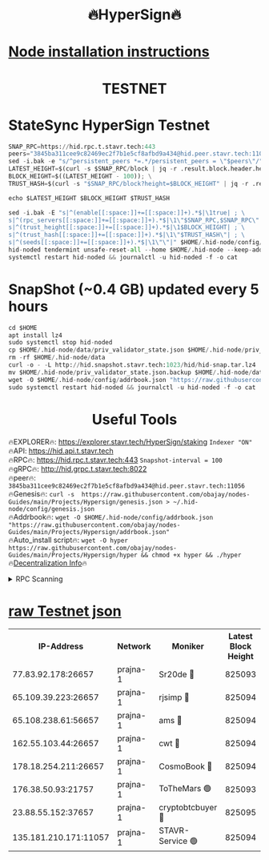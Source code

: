 <h1 align="center"> 🔥HyperSign🔥</h1>

[Node installation instructions](https://github.com/obajay/nodes-Guides/tree/main/Projects/Hypersign)
=

<h1 align="center"> TESTNET</h1>

# StateSync HyperSign Testnet
```python
SNAP_RPC=https://hid.rpc.t.stavr.tech:443
peers="3845ba311cee9c82469ec2f7b1e5cf8afbd9a434@hid.peer.stavr.tech:11056"
sed -i.bak -e "s/^persistent_peers *=.*/persistent_peers = \"$peers\"/" $HOME/.hid-node/config/config.toml
LATEST_HEIGHT=$(curl -s $SNAP_RPC/block | jq -r .result.block.header.height); \
BLOCK_HEIGHT=$((LATEST_HEIGHT - 100)); \
TRUST_HASH=$(curl -s "$SNAP_RPC/block?height=$BLOCK_HEIGHT" | jq -r .result.block_id.hash)

echo $LATEST_HEIGHT $BLOCK_HEIGHT $TRUST_HASH

sed -i.bak -E "s|^(enable[[:space:]]+=[[:space:]]+).*$|\1true| ; \
s|^(rpc_servers[[:space:]]+=[[:space:]]+).*$|\1\"$SNAP_RPC,$SNAP_RPC\"| ; \
s|^(trust_height[[:space:]]+=[[:space:]]+).*$|\1$BLOCK_HEIGHT| ; \
s|^(trust_hash[[:space:]]+=[[:space:]]+).*$|\1\"$TRUST_HASH\"| ; \
s|^(seeds[[:space:]]+=[[:space:]]+).*$|\1\"\"|" $HOME/.hid-node/config/config.toml
hid-noded tendermint unsafe-reset-all --home $HOME/.hid-node --keep-addr-book
systemctl restart hid-noded && journalctl -u hid-noded -f -o cat
```
# SnapShot (~0.4 GB) updated every 5 hours
```python
cd $HOME
apt install lz4
sudo systemctl stop hid-noded
cp $HOME/.hid-node/data/priv_validator_state.json $HOME/.hid-node/priv_validator_state.json.backup
rm -rf $HOME/.hid-node/data
curl -o - -L http://hid.snapshot.stavr.tech:1023/hid/hid-snap.tar.lz4 | lz4 -c -d - | tar -x -C $HOME/.hid-node --strip-components 2
mv $HOME/.hid-node/priv_validator_state.json.backup $HOME/.hid-node/data/priv_validator_state.json
wget -O $HOME/.hid-node/config/addrbook.json "https://raw.githubusercontent.com/obajay/nodes-Guides/main/Projects/Hypersign/addrbook.json"
sudo systemctl restart hid-noded && journalctl -u hid-noded -f -o cat
```

 <h1 align="center"> Useful Tools</h1>

🔥EXPLORER🔥:      https://explorer.stavr.tech/HyperSign/staking        `Indexer "ON"` \
🔥API:             https://hid.api.t.stavr.tech \
🔥RPC🔥:           https://hid.rpc.t.stavr.tech:443              `Snapshot-interval = 100` \
🔥gRPC🔥:          http://hid.grpc.t.stavr.tech:8022 \
🔥peer🔥:          `3845ba311cee9c82469ec2f7b1e5cf8afbd9a434@hid.peer.stavr.tech:11056` \
🔥Genesis🔥:     ```curl -s  https://raw.githubusercontent.com/obajay/nodes-Guides/main/Projects/Hypersign/genesis.json > ~/.hid-node/config/genesis.json``` \
🔥Addrbook🔥:    ```wget -O $HOME/.hid-node/config/addrbook.json "https://raw.githubusercontent.com/obajay/nodes-Guides/main/Projects/Hypersign/addrbook.json"``` \
🔥Auto_install script🔥: ```wget -O hyper https://raw.githubusercontent.com/obajay/nodes-Guides/main/Projects/Hypersign/hyper && chmod +x hyper && ./hyper``` \
🔥[Decentralization Info](https://github.com/obajay/StateSync-snapshots/tree/main/Projects/Hypersign/Decentralization)🔥

<details>
<summary>RPC Scanning</summary>

<h2 align="center"> We scan nodes in real time every 4 hours. And we provide the final result of RPC endpoints.
We cannot influence the operation of these nodes in any way. </h2>


```python
If Voting Power is higher than 0 --> then the Node is a validator of the network and may be subject to attack and be a potential threat to the chain.
```
```python
We marked such validators with a red symbol
```

</details>

[raw Testnet json](https://rpc-check.hypert.stavr.tech/hypert/rpc-hypert-result.json)
=

<table><tr><th>IP-Address</th><th>Network</th><th>Moniker</th><th>Latest Block Height</th><th>Earliest Block Height</th><th>Catching Up</th><th>Tx Index</th><th>Voting Power</th><th>Scan Time</th></tr><tr><td>77.83.92.178:26657</td><td>prajna-1</td><td>Sr20de 🔴</td><td>825093</td><td>1</td><td>False</td><td>on</td><td>1080256</td><td>2024-02-12T12:01:35.687781403UTC</td></tr><tr><td>65.109.39.223:26657</td><td>prajna-1</td><td>rjsimp 🔴</td><td>825094</td><td>1</td><td>False</td><td>on</td><td>1178501</td><td>2024-02-12T12:01:38.952998860UTC</td></tr><tr><td>65.108.238.61:56657</td><td>prajna-1</td><td>ams 🔴</td><td>825094</td><td>1</td><td>False</td><td>on</td><td>1217265</td><td>2024-02-12T12:01:43.765342468UTC</td></tr><tr><td>162.55.103.44:26657</td><td>prajna-1</td><td>cwt 🔴</td><td>825094</td><td>1</td><td>False</td><td>on</td><td>989833</td><td>2024-02-12T12:01:44.349581466UTC</td></tr><tr><td>178.18.254.211:26657</td><td>prajna-1</td><td>CosmoBook 🔴</td><td>825094</td><td>108201</td><td>False</td><td>on</td><td>990495</td><td>2024-02-12T12:01:43.425356050UTC</td></tr><tr><td>176.38.50.93:21757</td><td>prajna-1</td><td>ToTheMars 🟢</td><td>825093</td><td>635201</td><td>False</td><td>on</td><td>0</td><td>2024-02-12T12:01:36.577002227UTC</td></tr><tr><td>23.88.55.152:37657</td><td>prajna-1</td><td>cryptobtcbuyer 🔴</td><td>825095</td><td>725094</td><td>False</td><td>on</td><td>1203104</td><td>2024-02-12T12:01:44.658675342UTC</td></tr><tr><td>135.181.210.171:11057</td><td>prajna-1</td><td>STAVR-Service 🟢</td><td>825094</td><td>823201</td><td>False</td><td>on</td><td>0</td><td>2024-02-12T12:01:44.109509043UTC</td></tr></table>
